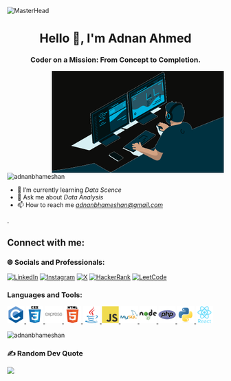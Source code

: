 ![MasterHead](https://camo.githubusercontent.com/9aa127e4ccc6105c73df89829816ebb18c2d629394b2ea8c8873a59a3af1cc71/68747470733a2f2f6d69722d73332d63646e2d63662e626568616e63652e6e65742f70726f6a6563745f6d6f64756c65732f6d61785f313230302f37393733313536383039373539392e356235306263613437373733352e6a7067)
<h1 align="center">Hello 👋, I'm Adnan Ahmed</h1>
<h3 align="center">Coder on a Mission: From Concept to Completion.</h3>
<img align="right" alt="Coding" width="400" src="https://raw.githubusercontent.com/Potential17/Potential17/master/user%20(2).gif">


<p align="left"> <img src="https://komarev.com/ghpvc/?username=mohsinhub35&label=Profile%20views&color=0e75b6&style=flat" alt="adnanbhameshan" /> </p>

- 🌱 I’m currently learning *Data Scence*
- 💬 Ask me about *Data Analysis*
- 📫 How to reach me *adnanbhameshan@gmail.com*





.
## Connect with me:
### 🌐 Socials and Professionals:
 [![LinkedIn](https://img.shields.io/badge/LinkedIn-%230077B5.svg?logo=linkedin&logoColor=white)](https://linkedin.com/in/adnanbhameshan) [![Instagram](https://img.shields.io/badge/Instagram-%23E4405F.svg?logo=Instagram&logoColor=white)](https://instagram.com/adnanbhameshan) [![X](https://img.shields.io/badge/X-black.svg?logo=X&logoColor=white)](https://x.com/adnanbhameshan) [![HackerRank](https://img.shields.io/badge/HackerRank-%2320BE51.svg?logo=HackerRank&logoColor=white)](https://www.hackerrank.com/adnanbhameshan) [![LeetCode](https://img.shields.io/badge/LeetCode-%23FFA116.svg?logo=LeetCode&logoColor=white)](https://leetcode.com/adnanbhameshan)


<h3 align="left">Languages and Tools:</h3>
<p align="left"> <a href="https://www.cprogramming.com/" target="_blank" rel="noreferrer"> <img src="https://raw.githubusercontent.com/devicons/devicon/master/icons/c/c-original.svg" alt="c" width="40" height="40"/> </a>     <a href="https://www.w3schools.com/css/" target="_blank" rel="noreferrer"> <img src="https://raw.githubusercontent.com/devicons/devicon/master/icons/css3/css3-original-wordmark.svg" alt="css3" width="40" height="40"/> </a>      <a href="https://expressjs.com" target="_blank" rel="noreferrer"> <img src="https://raw.githubusercontent.com/devicons/devicon/master/icons/express/express-original-wordmark.svg" alt="express" width="40" height="40"/> </a>      <a href="https://www.w3.org/html/" target="_blank" rel="noreferrer"> <img src="https://raw.githubusercontent.com/devicons/devicon/master/icons/html5/html5-original-wordmark.svg" alt="html5" width="40" height="40"/> </a>      <a href="https://www.java.com" target="_blank" rel="noreferrer"> <img src="https://raw.githubusercontent.com/devicons/devicon/master/icons/java/java-original.svg" alt="java" width="40" height="40"/> </a>      <a href="https://developer.mozilla.org/en-US/docs/Web/JavaScript" target="_blank" rel="noreferrer"> <img src="https://raw.githubusercontent.com/devicons/devicon/master/icons/javascript/javascript-original.svg" alt="javascript" width="40" height="40"/> </a>      <a href="https://www.mysql.com/" target="_blank" rel="noreferrer"> <img src="https://raw.githubusercontent.com/devicons/devicon/master/icons/mysql/mysql-original-wordmark.svg" alt="mysql" width="40" height="40"/> </a>      <a href="https://nodejs.org" target="_blank" rel="noreferrer"> <img src="https://raw.githubusercontent.com/devicons/devicon/master/icons/nodejs/nodejs-original-wordmark.svg" alt="nodejs" width="40" height="40"/> </a>      <a href="https://www.php.net" target="_blank" rel="noreferrer"> <img src="https://raw.githubusercontent.com/devicons/devicon/master/icons/php/php-original.svg" alt="php" width="40" height="40"/> </a>      <a href="https://www.python.org" target="_blank" rel="noreferrer"> <img src="https://raw.githubusercontent.com/devicons/devicon/master/icons/python/python-original.svg" alt="python" width="40" height="40"/> </a>      <a href="https://reactjs.org/" target="_blank" rel="noreferrer"> <img src="https://raw.githubusercontent.com/devicons/devicon/master/icons/react/react-original-wordmark.svg" alt="react" width="40" height="40"/> </a>  </p>

<p><img align="center" src="https://github-readme-stats.vercel.app/api/top-langs?username=adnanbhameshan&show_icons=true&locale=en&layout=compact" alt="adnanbhameshan" /></p>

### ✍️ Random Dev Quote
![](https://quotes-github-readme.vercel.app/api?type=vetical&theme=light)
